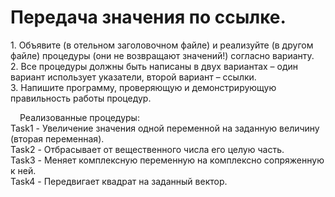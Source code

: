 Передача значения
по ссылке.
===========
<p class="br-ex">1. Объявите (в отельном заголовочном файле) и реализуйте (в другом файле)
процедуры (они не возвращают значений!) согласно варианту.
<br>2. Все процедуры должны быть написаны в двух вариантах – один вариант использует
указатели, второй вариант – ссылки.
<br>3. Напишите программу, проверяющую и демонстрирующую правильность работы
процедур.</p>

<p class="br-ex" style = "text-indent: 15px;">Реализованные процедуры: 
<br>Task1 - Увеличение значения одной переменной на заданную величину (вторая
переменная). 
<br>Task2 - Отбрасывает от вещественного числа его целую часть. 
<br>Task3 - Меняет комплексную переменную на комплексно сопряженную к ней. 
<br>Task4 - Передвигает квадрат на заданный вектор. </p>
